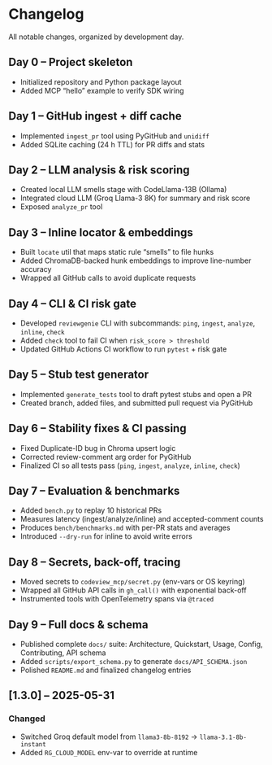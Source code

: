 # Changelog

All notable changes, organized by development day.

## Day 0 – Project skeleton
- Initialized repository and Python package layout  
- Added MCP “hello” example to verify SDK wiring

## Day 1 – GitHub ingest + diff cache
- Implemented `ingest_pr` tool using PyGitHub and `unidiff`  
- Added SQLite caching (24 h TTL) for PR diffs and stats

## Day 2 – LLM analysis & risk scoring
- Created local LLM smells stage with CodeLlama-13B (Ollama)  
- Integrated cloud LLM (Groq Llama-3 8K) for summary and risk score  
- Exposed `analyze_pr` tool

## Day 3 – Inline locator & embeddings
- Built `locate` util that maps static rule “smells” to file hunks  
- Added ChromaDB-backed hunk embeddings to improve line-number accuracy  
- Wrapped all GitHub calls to avoid duplicate requests

## Day 4 – CLI & CI risk gate
- Developed `reviewgenie` CLI with subcommands: `ping`, `ingest`, `analyze`, `inline`, `check`  
- Added `check` tool to fail CI when `risk_score > threshold`  
- Updated GitHub Actions CI workflow to run `pytest` + risk gate

## Day 5 – Stub test generator
- Implemented `generate_tests` tool to draft pytest stubs and open a PR  
- Created branch, added files, and submitted pull request via PyGitHub

## Day 6 – Stability fixes & CI passing
- Fixed Duplicate-ID bug in Chroma upsert logic  
- Corrected review-comment arg order for PyGitHub  
- Finalized CI so all tests pass (`ping`, `ingest`, `analyze`, `inline`, `check`)

## Day 7 – Evaluation & benchmarks
- Added `bench.py` to replay 10 historical PRs  
- Measures latency (ingest/analyze/inline) and accepted-comment counts  
- Produces `bench/benchmarks.md` with per-PR stats and averages  
- Introduced `--dry-run` for inline to avoid write errors

## Day 8 – Secrets, back-off, tracing
- Moved secrets to `codeview_mcp/secret.py` (env-vars or OS keyring)  
- Wrapped all GitHub API calls in `gh_call()` with exponential back-off  
- Instrumented tools with OpenTelemetry spans via `@traced`

## Day 9 – Full docs & schema
- Published complete `docs/` suite: Architecture, Quickstart, Usage, Config, Contributing, API schema  
- Added `scripts/export_schema.py` to generate `docs/API_SCHEMA.json`  
- Polished `README.md` and finalized changelog entries

## [1.3.0] – 2025-05-31
### Changed
* Switched Groq default model from `llama3-8b-8192` → `llama-3.1-8b-instant`
* Added `RG_CLOUD_MODEL` env-var to override at runtime
